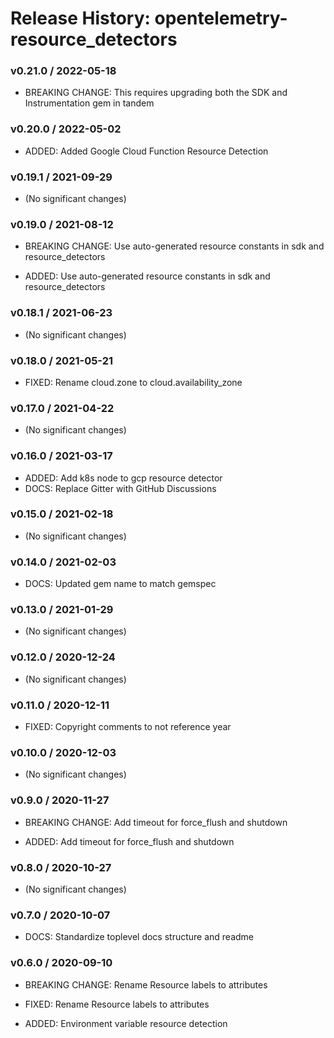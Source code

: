# Release History: opentelemetry-resource_detectors

### v0.21.0 / 2022-05-18

* BREAKING CHANGE: This requires upgrading both the SDK and Instrumentation gem in tandem


### v0.20.0 / 2022-05-02

* ADDED: Added Google Cloud Function Resource Detection 

### v0.19.1 / 2021-09-29

* (No significant changes)

### v0.19.0 / 2021-08-12

* BREAKING CHANGE: Use auto-generated resource constants in sdk and resource_detectors 

* ADDED: Use auto-generated resource constants in sdk and resource_detectors 

### v0.18.1 / 2021-06-23

* (No significant changes)

### v0.18.0 / 2021-05-21

* FIXED: Rename cloud.zone to cloud.availability_zone 

### v0.17.0 / 2021-04-22

* (No significant changes)

### v0.16.0 / 2021-03-17

* ADDED: Add k8s node to gcp resource detector 
* DOCS: Replace Gitter with GitHub Discussions 

### v0.15.0 / 2021-02-18

* (No significant changes)

### v0.14.0 / 2021-02-03

* DOCS: Updated gem name to match gemspec 

### v0.13.0 / 2021-01-29

* (No significant changes)

### v0.12.0 / 2020-12-24

* (No significant changes)

### v0.11.0 / 2020-12-11

* FIXED: Copyright comments to not reference year 

### v0.10.0 / 2020-12-03

* (No significant changes)

### v0.9.0 / 2020-11-27

* BREAKING CHANGE: Add timeout for force_flush and shutdown 

* ADDED: Add timeout for force_flush and shutdown 

### v0.8.0 / 2020-10-27

* (No significant changes)

### v0.7.0 / 2020-10-07

* DOCS: Standardize toplevel docs structure and readme 

### v0.6.0 / 2020-09-10

* BREAKING CHANGE: Rename Resource labels to attributes 

* FIXED: Rename Resource labels to attributes 
* ADDED: Environment variable resource detection
